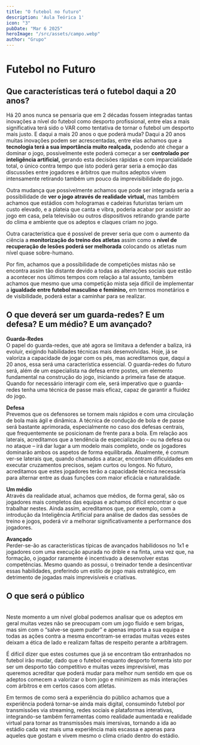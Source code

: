 ```yaml
---
title: "O futebol no futuro"
description: 'Aula Teórica 1'
icon: "3"
pubDate: "Mar 6 2025"
heroImage: "/src/assets/campo.webp"
author: "Grupo"
---
```


# Futebol no Futuro 

## Que características terá o futebol daqui a 20 anos? 

Há 20 anos nunca se pensaria que em 2 décadas fossem integradas tantas inovações a nível do futebol como desporto profissional, entre elas a mais significativa terá sido o VAR como tentativa de tornar o futebol um desporto mais justo. E daqui a mais 20 anos o que poderá muda? Daqui a 20 anos muitas inovações podem ser acrescentadas, entre elas achamos que a **tecnologia terá a sua importância muito realçada,** podendo até chegar a dominar o jogo, possivelmente este poderá começar a ser **controlado por inteligência artificial,** gerando esta decisões rápidas e com imparcialidade total, o único contra tempo que isto poderá gerar seria a emoção das discussões entre jogadores e árbitros que muitos adeptos vivem intensamente retirando também um pouco da imprevisibilidade do jogo. 

Outra mudança que possivelmente achamos que pode ser integrada seria a possibilidade de **ver o jogo através de realidade virtual,** mas também achamos que estádios com hologramas e cadeiras futuristas teriam um custo elevado, e a plateia que canta e vibra, poderia acabar por assistir ao jogo em casa, pela televisão ou outros dispositivos retirando grande parte do clima e ambiente que os adeptos e claques criam no jogo. 

Outra característica que é possível de prever seria que com o aumento da ciência a **monitorização do treino dos atletas** assim como a **nível de recuperação de lesões poderá ser melhorada** colocando os atletas num nível quase sobre-humano. 

Por fim, achamos que a possibilidade de competições mistas não se encontra assim tão distante devido a todas as alterações sociais que estão a acontecer nos últimos tempos com relação a tal assunto, também achamos que mesmo que uma competição mista seja difícil de implementar a **igualdade entre futebol masculino e feminino,** em termos monetários e de visibilidade, poderá estar a caminhar para se realizar. 

## O que deverá ser um guarda-redes? E um defesa? E um médio? E um avançado? 

**Guarda-Redes** 
<br>
O papel do guarda-redes, que até agora se limitava a defender a baliza, irá evoluir, exigindo habilidades técnicas mais desenvolvidas. Hoje, já se valoriza a capacidade de jogar com os pés, mas acreditamos que, daqui a 20 anos, essa será uma característica essencial. O guarda-redes do futuro será, além de um especialista na defesa entre postes, um elemento fundamental na construção do jogo, iniciando a primeira fase de ataque. Quando for necessário interagir com ele, será imperativo que o guarda-redes tenha uma técnica de passe mais eficaz, capaz de garantir a fluidez do jogo. 

**Defesa**
<br>
Prevemos que os defensores se tornem mais rápidos e com uma circulação de bola mais ágil e dinâmica. A técnica de condução de bola e de passe será bastante aprimorada, especialmente no caso dos defesas centrais, que frequentemente se posicionam de frente para a bola. Em relação aos laterais, acreditamos que a tendência de especialização – ou na defesa ou no ataque – irá dar lugar a um modelo mais completo, onde os jogadores dominarão ambos os aspetos de forma equilibrada. Atualmente, é comum ver-se laterais que, quando chamados a atacar, encontram dificuldades em executar cruzamentos precisos, sejam curtos ou longos. No futuro, acreditamos que estes jogadores terão a capacidade técnica necessária para alternar entre as duas funções com maior eficácia e naturalidade. 
 


**Um médio** 
<br>
Através da realidade atual, achamos que médios, de forma geral, são os jogadores mais completos das equipas e achamos difícil encontrar o que trabalhar nestes. Ainda assim, acreditamos que, por exemplo, com a introdução da Inteligência Artificial para análise de dados das sessões de treino e jogos, poderá vir a melhorar significativamente a performance dos jogadores. 

**Avançado** 
<br>
Perder-se-ão as características típicas de avançados habilidosos no 1x1 e jogadores com uma execução apurada no drible e na finta, uma vez que, na formação, o jogador raramente é incentivado a desenvolver estas competências. Mesmo quando as possui, o treinador tende a desincentivar essas habilidades, preferindo um estilo de jogo mais estratégico, em detrimento de jogadas mais imprevisíveis e criativas. 

## O que será o público 
<br>
Neste momento a um nível global podemos analisar que os adeptos em geral muitas vezes não se preocupam com um jogo fluído e sem brigas, mas sim com o “salve-se quem puder” e apenas importa a sua equipa e todas as ações contra a mesma encontram-se erradas muitas vezes estes deixam a ética de lado e realizam faltas de respeito perante a arbitragem. 

É difícil dizer que estes costumes que já se encontram tão entranhados no futebol irão mudar, dado que o futebol enquanto desporto fomenta isto por ser um desporto tão competitivo e muitas vezes imprevisível, mas queremos acreditar que poderá mudar para melhor num sentido em que os adeptos comecem a valorizar o bom jogo e minimizem as más interações com árbitros e em certos casos com atletas. 

Em termos de como será a experiência do público achamos que a experiência poderá tornar-se ainda mais digital, consumindo futebol por transmissões via streaming, redes sociais e plataformas interativas, integrando-se também ferramentas como realidade aumentada e realidade virtual para tornar as transmissões mais imersivas, tornando a ida ao estádio cada vez mais uma experiência mais escassa e apenas para aqueles que gostam e vivem mesmo o clima criado dentro do estádio. 